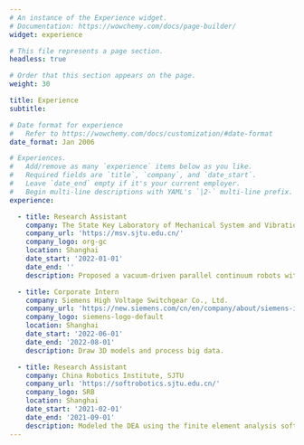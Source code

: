 ```yaml
---
# An instance of the Experience widget.
# Documentation: https://wowchemy.com/docs/page-builder/
widget: experience

# This file represents a page section.
headless: true

# Order that this section appears on the page.
weight: 30

title: Experience
subtitle:

# Date format for experience
#   Refer to https://wowchemy.com/docs/customization/#date-format
date_format: Jan 2006

# Experiences.
#   Add/remove as many `experience` items below as you like.
#   Required fields are `title`, `company`, and `date_start`.
#   Leave `date_end` empty if it's your current employer.
#   Begin multi-line descriptions with YAML's `|2-` multi-line prefix.
experience:

  - title: Research Assistant 
    company: The State Key Laboratory of Mechanical System and Vibration, SJTU
    company_url: 'https://msv.sjtu.edu.cn/'
    company_logo: org-gc
    location: Shanghai
    date_start: '2022-01-01'
    date_end: ''
    description: Proposed a vacuum-driven parallel continuum robots with self-sensing origami linkages and an analytical sensing model that maps the actuator torsion angle and length using the geometry of Kresling origami.

  - title: Corporate Intern
    company: Siemens High Voltage Switchgear Co., Ltd.
    company_url: 'https://new.siemens.com/cn/en/company/about/siemens-in-china.html'
    company_logo: siemens-logo-default
    location: Shanghai
    date_start: '2022-06-01'
    date_end: '2022-08-01'
    description: Draw 3D models and process big data.

  - title: Research Assistant 
    company: China Robotics Institute, SJTU
    company_url: 'https://softrobotics.sjtu.edu.cn/'
    company_logo: SRB
    location: Shanghai
    date_start: '2021-02-01'
    date_end: '2021-09-01'
    description: Modeled the DEA using the finite element analysis software Abaqus, and optimized the shape of DEA through parameter optimization.
---
```

